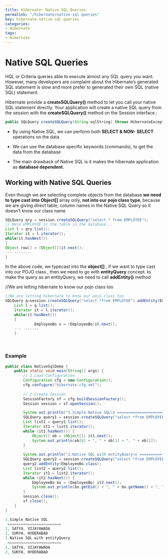 ```yaml
---
title: Hibernate- Native SQL Queries
permalink: "/hibernate/native-sql-queries"
key: hibernate-native-sql-queries
categories:
- Hibernate
tags:
- Hibernate
---
```


Native SQL Queries
======================

HQL or Criteria queries able to execute almost any SQL query you want. However,
many developers are complaint about the Hibernate’s generated SQL statement is
slow and more prefer to generated their own SQL (native SQL) statement.

Hibernate provide a **createSQLQuery()** method to let you call your native SQL
statement directly. Your application will create a native SQL query from the
session with the **createSQLQuery()** method on the Session interface.:

```java
public SQLQuery createSQLQuery(String sqlString) throws HibernateException
```


-   By using Native SQL, we can perform both **SELECT & NON- SELECT** operations
    on the data

-   We can use the database specific keywords (commands), to get the data from
    the database

-   The main drawback of Native SQL is it makes the hibernate application as
    **database dependent**.

Working with Native SQL Queries
-------------------------------

Even though we are selecting complete objects from the database **we need to
type cast into Object[]** array only, **not into our pojo class type**, because
we are giving direct table, column names in the Native SQL Query so it doesn’t
know our class name
```java
SQLQuery qry = session.createSQLQuery("select * from EMPLOYEE");
// Here EMPLOYEE is the table in the database...
List l = qry.list();
Iterator it = l.iterator();
while(it.hasNext())
{
Object row[] = (Object[])it.next();
--- -------
}
```

In the above code, we typecast into the **object[]** , if we want to type cast
into our POJO class , then we need to go with **entityQuery** concept. to make
the query as an entityQuery, we need to call **addEntity()** method

//We are letting hibernate to know our pojo class too
```java
//We are letting hibernate to know our pojo class too
SQLQuery q=session.createSQLQuery("select *from EMPLOYEE").addEntity(EmployeeBo.class);
	List l = q.list();
	Iterator it = l.iterator();
	while(it.hasNext())
	{
             EmployeeBo s = (EmployeeBo)it.next();
	--- -------
	}
```

<br>

### Example
```java
public class NativeSqlDemo {
	public static void main(String[] args) {
		// 1.Load Configuration
		Configuration cfg = new Configuration();
		cfg.configure("hibernate.cfg.xml");
		
		// 2.Create Session
		SessionFactory sf = cfg.buildSessionFactory();
		Session session = sf.openSession();

		System.out.println("1.Simple Native SQL\n ========================");
		SQLQuery query1 = session.createSQLQuery("select *from EMPLOYEE");
		List list1 = query1.list();
		Iterator it1 = list1.iterator();
		while (it1.hasNext()) {
			Object[] ob = (Object[]) it1.next();
			System.out.println(ob[0] + ", " + ob[1] + ", " + ob[2]);
		}
		
		System.out.println("2.Native SQL with entityQuery\n ==========");
		SQLQuery query2 = session.createSQLQuery("select *from EMPLOYEE");
		query2.addEntity(EmployeeBo.class);
		List list2 = query2.list();
		Iterator it2 = list2.iterator();
		while (it2.hasNext()) {
			EmployeeBo bo = (EmployeeBo) it2.next();
			System.out.println(bo.getEid() + ", " + bo.getName() + ", " + bo.getAddress());
		}
		session.close();
		sf.close();
	}
}

1.Simple Native SQL
 ========================
1, SATYA, VIJAYAWADA
2, SURYA, HYDERABAD
2.Native SQL with entityQuery
 ========================
1, SATYA, VIJAYAWADA
2, SURYA, HYDERABAD
```
